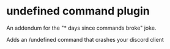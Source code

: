 # undefined command plugin
An addendum for the "* days since commands broke" joke.

Adds an /undefined command that crashes your discord client